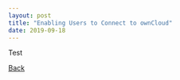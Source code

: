 ```yaml
---
layout: post
title: "Enabling Users to Connect to ownCloud"
date: 2019-09-18
---
```


Test

[Back](../../index.md)